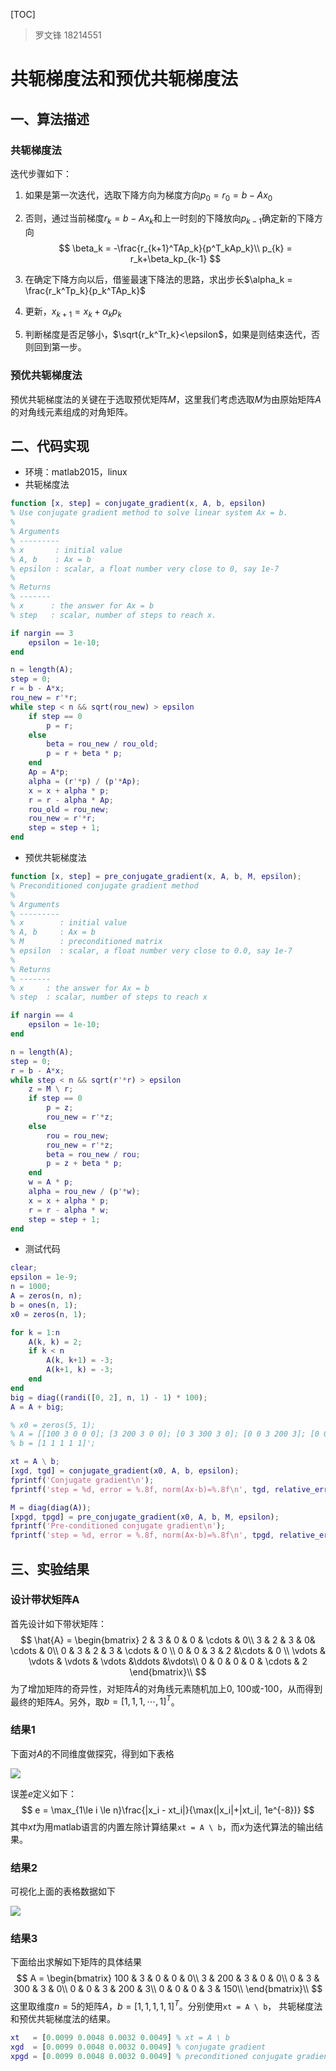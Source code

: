 [TOC]

> 罗文锋 18214551

# 共轭梯度法和预优共轭梯度法

## 一、算法描述

### 共轭梯度法

迭代步骤如下：

1. 如果是第一次迭代，选取下降方向为梯度方向$p_0 = r_0 = b - Ax_0$

2. 否则，通过当前梯度$r_k = b - Ax_k$和上一时刻的下降放向$p_{k-1}$确定新的下降方向
   $$
   \beta_k = -\frac{r_{k+1}^TAp_k}{p^T_kAp_k}\\
   p_{k} = r_k+\beta_kp_{k-1}
   $$

3. 在确定下降方向以后，借鉴最速下降法的思路，求出步长$\alpha_k = \frac{r_k^Tp_k}{p_k^TAp_k}$

4. 更新，$x_{k+1} = x_k+\alpha_kp_k$

5. 判断梯度是否足够小，$\sqrt{r_k^Tr_k}<\epsilon$，如果是则结束迭代，否则回到第一步。

### 预优共轭梯度法

预优共轭梯度法的关键在于选取预优矩阵$M$，这里我们考虑选取$M$为由原始矩阵$A$的对角线元素组成的对角矩阵。

## 二、代码实现

- 环境：matlab2015，linux
- 共轭梯度法

```matlab
function [x, step] = conjugate_gradient(x, A, b, epsilon)
% Use conjugate gradient method to solve linear system Ax = b.
%
% Arguments
% ---------
% x       : initial value
% A, b    : Ax = b
% epsilon : scalar, a float number very close to 0, say 1e-7
%
% Returns
% -------
% x      : the answer for Ax = b
% step   : scalar, number of steps to reach x.

if nargin == 3
    epsilon = 1e-10;
end

n = length(A);
step = 0;
r = b - A*x;
rou_new = r'*r;
while step < n && sqrt(rou_new) > epsilon
    if step == 0
        p = r;
    else
        beta = rou_new / rou_old;
        p = r + beta * p;
    end
    Ap = A*p;
    alpha = (r'*p) / (p'*Ap);
    x = x + alpha * p;
    r = r - alpha * Ap;
    rou_old = rou_new;
    rou_new = r'*r;
    step = step + 1;
end
```

- 预优共轭梯度法

```matlab
function [x, step] = pre_conjugate_gradient(x, A, b, M, epsilon);
% Preconditioned conjugate gradient method
%
% Arguments
% ---------
% x        : initial value
% A, b     : Ax = b
% M        : preconditioned matrix
% epsilon  : scalar, a float number very close to 0.0, say 1e-7
%
% Returns
% -------
% x     : the answer for Ax = b
% step  : scalar, number of steps to reach x

if nargin == 4
    epsilon = 1e-10;
end

n = length(A);
step = 0;
r = b - A*x;
while step < n && sqrt(r'*r) > epsilon
	z = M \ r;
	if step == 0
		p = z;
		rou_new = r'*z;
	else
		rou = rou_new;
		rou_new = r'*z;
		beta = rou_new / rou;
		p = z + beta * p;
	end
	w = A * p;
	alpha = rou_new / (p'*w);
	x = x + alpha * p;
	r = r - alpha * w;
	step = step + 1;
end
```

- 测试代码

```matlab
clear;
epsilon = 1e-9;
n = 1000;
A = zeros(n, n);
b = ones(n, 1);
x0 = zeros(n, 1);

for k = 1:n
	A(k, k) = 2;
	if k < n
		A(k, k+1) = -3;
		A(k+1, k) = -3;
	end
end
big = diag((randi([0, 2], n, 1) - 1) * 100);
A = A + big;

% x0 = zeros(5, 1);
% A = [[100 3 0 0 0]; [3 200 3 0 0]; [0 3 300 3 0]; [0 0 3 200 3]; [0 0 0 3 150]];
% b = [1 1 1 1 1]';

xt = A \ b;
[xgd, tgd] = conjugate_gradient(x0, A, b, epsilon);
fprintf('Conjugate gradient\n');
fprintf('step = %d, error = %.8f, norm(Ax-b)=%.8f\n', tgd, relative_error(xt, xgd), norm(A*xgd - b, 2));

M = diag(diag(A));
[xpgd, tpgd] = pre_conjugate_gradient(x0, A, b, M, epsilon);
fprintf('Pre-conditioned conjugate gradient\n');
fprintf('step = %d, error = %.8f, norm(Ax-b)=%.8f\n', tpgd, relative_error(xt, xpgd), norm(A*xpgd - b, 2));
```

## 三、实验结果

### 设计带状矩阵A

首先设计如下带状矩阵：
$$
\hat{A} = \begin{bmatrix}
2 & 3 & 0 & 0 & \cdots & 0\\
3 & 2 & 3 & 0& \cdots & 0\\
0 & 3 & 2 & 3 & \cdots & 0 \\
0 & 0 & 3 & 2 &\cdots & 0 \\
\vdots & \vdots & \vdots & \vdots &\ddots &\vdots\\
0 & 0 & 0 & 0 & \cdots & 2
\end{bmatrix}\\
$$
为了增加矩阵的奇异性，对矩阵$\hat{A}$的对角线元素随机加上0, 100或-100，从而得到最终的矩阵$A$。另外，取$b = [1, 1, 1, \cdots, 1]^T$。

### 结果1

下面对$A$的不同维度做探究，得到如下表格

![](images/ex03-1.png)

误差$e$定义如下：
$$
e = \max_{1\le i \le n}\frac{|x_i - xt_i|}{\max(|x_i|+|xt_i|, 1e^{-8})}
$$
其中$xt$为用matlab语言的内置左除计算结果`xt = A \ b`，而$x$为迭代算法的输出结果。

### 结果2

可视化上面的表格数据如下

![](images/ex03-2.png)

### 结果3

下面给出求解如下矩阵的具体结果
$$
A = \begin{bmatrix}
100 & 3 & 0 & 0 & 0\\
3 & 200 & 3 & 0 & 0\\
0 & 3 & 300 & 3 & 0\\
0 & 0 & 3 & 200 & 3\\
0 & 0 & 0 & 3 & 150\\
\end{bmatrix}\\
$$
这里取维度$n=5$的矩阵$A$，$b = [1, 1, 1, 1, 1]^T$。分别使用`xt = A \ b`， 共轭梯度法和预优共轭梯度法的结果。

```matlab
xt   = [0.0099 0.0048 0.0032 0.0049] % xt = A \ b
xgd  = [0.0099 0.0048 0.0032 0.0049] % conjugate gradient
xpgd = [0.0099 0.0048 0.0032 0.0049] % preconditioned conjugate gradient
```




